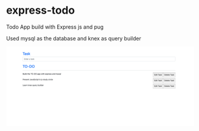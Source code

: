 # express-todo

Todo App build with Express js and pug

Used mysql as the database and knex as query builder

![screenshort](https://github.com/manisaiprasad/express-todo/blob/master/ss.png)
